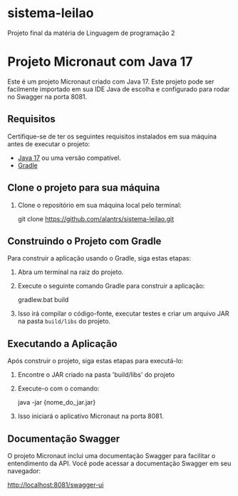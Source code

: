 # sistema-leilao

Projeto final da matéria de Linguagem de programação 2

# Projeto Micronaut com Java 17

Este é um projeto Micronaut criado com Java 17. Este projeto pode ser facilmente importado em sua IDE Java de escolha e configurado para rodar no Swagger na porta 8081.

## Requisitos

Certifique-se de ter os seguintes requisitos instalados em sua máquina antes de executar o projeto:

- [Java 17](https://www.oracle.com/java/technologies/javase-downloads.html) ou uma versão compatível.
- [Gradle](https://gradle.org/)

## Clone o projeto para sua máquina

1. Clone o repositório em sua máquina local pelo terminal:

      git clone https://github.com/alantrs/sistema-leilao.git

## Construindo o Projeto com Gradle

Para construir a aplicação usando o Gradle, siga estas etapas:

1. Abra um terminal na raiz do projeto.

2. Execute o seguinte comando Gradle para construir a aplicação:

      gradlew.bat build


4. Isso irá compilar o código-fonte, executar testes e criar um arquivo JAR na pasta `build/libs` do projeto.

## Executando a Aplicação

Após construir o projeto, siga estas etapas para executá-lo:

1. Encontre o JAR criado na pasta 'build/libs' do projeto
2. Execute-o com o comando:
   
      java -jar {nome_do_jar.jar}
4. Isso iniciará o aplicativo Micronaut na porta 8081.

## Documentação Swagger

O projeto Micronaut inclui uma documentação Swagger para facilitar o entendimento da API. Você pode acessar a documentação Swagger em seu navegador:

[http://localhost:8081/swagger-ui](http://localhost:8081/swagger-ui)

